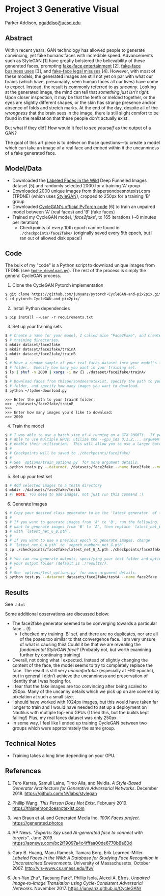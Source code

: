 # Project 3 Generative Visual

Parker Addison, pgaddiso@ucsd.edu

## Abstract

Within recent years, GAN technology has allowed people to generate convincing, yet fake humans faces with incredible speed.  Advancements such as StyleGAN [1] have greatly bolstered the believability of these generated faces, prompting [fake-face entertainment](thispersondoesnotexist.com) [2], [fake-face business uses](generated.photos) [3], and [fake-face legal misuses](https://apnews.com/bc2f19097a4c4fffaa00de6770b8a60d) [4].  However, with most of these models, the generated images are still not yet on par with what our brains (which have, presumably, seen human faces all our lives) have come to expect.  Instead, the result is commonly referred to as *uncanny*.  Looking at the generated image, the mind can tell that *something just isn't right*.  Upon closer inspection, it may be that the teeth or melded together, or the eyes are slightly different shapes, or the skin has strange presence and/or absence of folds and stretch marks.  At the end of the day, despite all of the *wrongness* that the brain sees in the image, there is still slight comfort to be found in the realization that these people don't actually exist.

But what if they did?  How would it feel to see *yourself* as the output of a GAN?

The goal of this art piece is to deliver on those questions—to create a model which can take an image of a real face and embed within it the uncanniness of a fake generated face.


## Model/Data

- Downloaded the [Labeled Faces in the Wild](http://vis-www.cs.umass.edu/lfw/) Deep Funneled Images dataset [5] and randomly selected 2000 for a training 'A' group
- Downloaded 2000 unique images from thispersondoesnotexist.com (TPDNE) (which uses [StyleGAN](https://github.com/NVlabs/stylegan)), cropped to 250px for a training 'B' group
- Downloaded [CycleGAN's official PyTorch code](https://github.com/junyanz/pytorch-CycleGAN-and-pix2pix) [6] to train an unpaired model between 'A' (real faces)  and 'B' (fake faces)
- Trained my CycleGAN model, '*face2fake*', to 165 iterations (~8 minutes per iteration)
  - Checkpoints of every 10th epoch can be found in `./checkpoints/face2fake/` (originally saved every 5th epoch, but I ran out of allowed disk space!)

## Code

The bulk of my "code" is a Python script to download unique images from TPDNE (see [`tpdne_download.py`](./tpdne_download.py)).  The rest of the process is simply the general CycleGAN process.

1. Clone the CycleGAN Pytorch implementation
```bash
$ git clone https://github.com/junyanz/pytorch-CycleGAN-and-pix2pix.git
$ cd pytorch-CycleGAN-and-pix2pix/
```
2. Install Python dependencies
```
$ pip install --user -r requirements.txt
```
3. Set up your training sets
```bash
$ # Create a name for your model, I called mine "Face2Fake", and create the
$ # training directories.
$ mkdir dataset/face2fake
$ mkdir dataset/face2fake/trainA
$ mkdir dataset/face2fake/trainB
$ 
$ # Move a random sample of your real faces dataset into your model's trainA
$ # folder.  Specify how many you want in your training set.
$ ls | shuf -n 2000 | xargs -i mv {} ./dataset/face2fake/trainA/
$
$ # Download faces from thispersondoesnotexist, specify the path to your trainB
$ # folder, and specify how many images you want to download.
$ python ~/tpdne-download.py
```
```
>>> Enter the path to your trainB folder:
>>> ./datasets/face2fake/trainB
>>>
>>> Enter how many images you'd like to download:
>>> 2000
```
4. Train the model
```bash
$ # I was able to use a batch size of 4 running on a GTX 2080Ti.  If you're
$ # able to use multiple GPUs, utilize the --gpu_ids 0,1,2,... argument to
$ # enable their utilization.  This will allow you to use a larger batch size.
$ # 
$ # Checkpoints will be saved to ./checkpoints/face2fake/
$ #
$ # See `options/train_options.py` for more argument details.
$ python train.py --dataroot ./datasets/face2fake --name face2fake --model cycle_gan --batch_size 4
```
5. Set up your test set
```bash
$ # Add selected images to a testA directory
$ mkdir ./datasets/face2fake/testA
$ #! NOTE: You need to add images, not just run this command :)
```
6. Generate images
```bash
$ # Copy your desired class generator to be the 'latest generator' of the model
$ #
$ # If you want to generate images from 'A' to 'B', run the following.  If you
$ # want to generate images from 'B' to 'A', then replace `latest_net_G_A.pth`
$ # with `latest_net_G_B.pth`.
$ #
$ # If you want to use a previous epoch to generate images, change
$ # `latest_net_G_A.pth` to `<epoch_number>_net_G.pth`.
$ cp ./checkpoints/face2fake/latest_net_G_A.pth ./checkpoints/face2fake/latest_net_G.pth
$
$ # You can now generate outputs, specifying your test folder and optionally
$ # your output folder (default is ./results/).
$ #
$ # See `options/test_options.py` for more argument details.
$ python test.py --dataroot datasets/face2fake/testA --name face2fake --model test --no_dropout
```

## Results

See `.html`

Some additional observations are discussed below:

- The face2fake generator seemed to be converging towards a particular face... (!)
  - I checked my training 'B' set, and there are no duplicates, nor are all of the poses too similar to that convergence face.  I am very unsure of what is causing this!  Could it be that we are revealing the *fundamental StyleGAN face*?  (Probably not, but worth examining further by continuing training)
- Overall, not doing what I expected.  Instead of slightly changing the content of the face, the model seems to try to completely replace the face.  The result is still very *uncomfortable* (especially at ~90 epochs), but in general I didn't achieve the uncanniness and preservation of identity that I was hoping for.
- I fear that the fake images are too convincing after being scaled to 250px.  Many of the uncanny details which we pick up on are covered by pixelation at such a small size.
- I should have worked with 1024px images, but this would have taken far longer to train and I would have needed to set up a deployment on Nautilus with multiple top-end GPUs (I tried this, but the builds kept failing!)  Plus, my real faces dataset was only 250px.
- In some way, I feel like I ended up training CycleGAN between two groups which were approximately the same group.


## Technical Notes

- Training takes a long time depending on your GPU.

## References

1. Tero Karras, Samuli Laine, Timo Aila, and Nvidia.  *A Style-Based Generator Architecture for Generative Adversarial Networks*.  December 2018.  https://github.com/NVlabs/stylegan

2. Phillip Wang.  *This Person Does Not Exist*.  February 2019.  https://thispersondoesnotexist.com

3. Ivan Braun et al. and Generated Media Inc.  *100K Faces project.*  https://generated.photos

4. AP News. *"Experts: Spy used AI-generated face to connect with targets"*.  June 2019.  https://apnews.com/bc2f19097a4c4fffaa00de6770b8a60d

5. Gary B. Huang, Manu Ramesh, Tamara Berg, Erik Learned-Miller.  *Labeled Faces in the Wild: A Database for Studying Face Recognition in Unconstrained Environments.*  University of Massachusetts.  October 2007.  http://vis-www.cs.umass.edu/lfw/

6. Jun-Yan Zhu*, Taesung Park*, Phillip Isola, Alexei A. Efros. *Unpaired Image-to-Image Translation using Cycle-Consistent Adversarial Networks*.  November 2017.  https://junyanz.github.io/CycleGAN/


